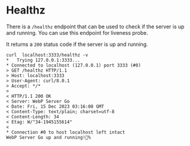 # Healthz

There is a `/healthz` endpoint that can be used to check if the server is up and running. You can use this endpoint for liveness probe.

It returns a `200` status code if the server is up and running.


```
curl  localhost:3333/healthz -v
*   Trying 127.0.0.1:3333...
* Connected to localhost (127.0.0.1) port 3333 (#0)
> GET /healthz HTTP/1.1
> Host: localhost:3333
> User-Agent: curl/8.0.1
> Accept: */*
> 
< HTTP/1.1 200 OK
< Server: WebP Server Go
< Date: Fri, 15 Dec 2023 03:16:08 GMT
< Content-Type: text/plain; charset=utf-8
< Content-Length: 34
< Etag: W/"34-1945155614"
< 
* Connection #0 to host localhost left intact
WebP Server Go up and running!🥳%              
```